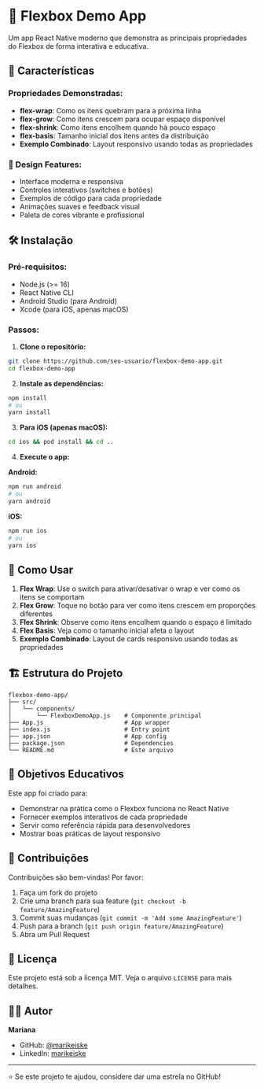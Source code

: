 # 📱 Flexbox Demo App

Um app React Native moderno que demonstra as principais propriedades do Flexbox de forma interativa e educativa.

## 🚀 Características

### Propriedades Demonstradas:
- **flex-wrap**: Como os itens quebram para a próxima linha
- **flex-grow**: Como itens crescem para ocupar espaço disponível  
- **flex-shrink**: Como itens encolhem quando há pouco espaço
- **flex-basis**: Tamanho inicial dos itens antes da distribuição
- **Exemplo Combinado**: Layout responsivo usando todas as propriedades

### 🎨 Design Features:
- Interface moderna e responsiva
- Controles interativos (switches e botões)
- Exemplos de código para cada propriedade
- Animações suaves e feedback visual
- Paleta de cores vibrante e profissional

## 🛠 Instalação

### Pré-requisitos:
- Node.js (>= 16)
- React Native CLI
- Android Studio (para Android)
- Xcode (para iOS, apenas macOS)

### Passos:

1. **Clone o repositório:**
```bash
git clone https://github.com/seu-usuario/flexbox-demo-app.git
cd flexbox-demo-app
```

2. **Instale as dependências:**
```bash
npm install
# ou
yarn install
```

3. **Para iOS (apenas macOS):**
```bash
cd ios && pod install && cd ..
```

4. **Execute o app:**

**Android:**
```bash
npm run android
# ou
yarn android
```

**iOS:**
```bash
npm run ios  
# ou
yarn ios
```

## 📱 Como Usar

1. **Flex Wrap**: Use o switch para ativar/desativar o wrap e ver como os itens se comportam
2. **Flex Grow**: Toque no botão para ver como itens crescem em proporções diferentes
3. **Flex Shrink**: Observe como itens encolhem quando o espaço é limitado
4. **Flex Basis**: Veja como o tamanho inicial afeta o layout
5. **Exemplo Combinado**: Layout de cards responsivo usando todas as propriedades

## 🏗 Estrutura do Projeto

```
flexbox-demo-app/
├── src/
│   └── components/
│       └── FlexboxDemoApp.js    # Componente principal
├── App.js                       # App wrapper
├── index.js                     # Entry point
├── app.json                     # App config
├── package.json                 # Dependencies
└── README.md                    # Este arquivo
```

## 🎯 Objetivos Educativos

Este app foi criado para:
- Demonstrar na prática como o Flexbox funciona no React Native
- Fornecer exemplos interativos de cada propriedade
- Servir como referência rápida para desenvolvedores
- Mostrar boas práticas de layout responsivo

## 🤝 Contribuições

Contribuições são bem-vindas! Por favor:

1. Faça um fork do projeto
2. Crie uma branch para sua feature (`git checkout -b feature/AmazingFeature`)
3. Commit suas mudanças (`git commit -m 'Add some AmazingFeature'`)
4. Push para a branch (`git push origin feature/AmazingFeature`)
5. Abra um Pull Request

## 📄 Licença

Este projeto está sob a licença MIT. Veja o arquivo `LICENSE` para mais detalhes.

## 👨‍💻 Autor

**Mariana**
- GitHub: [@marikeiske](https://github.com/marikeiske)
- LinkedIn: [marikeiske](https://linkedin.com/in/marianakeiske)

---

⭐ Se este projeto te ajudou, considere dar uma estrela no GitHub!
